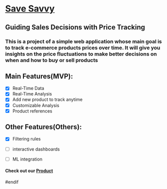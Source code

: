 # [Save Savvy](http://164.90.136.53:5000/)
## Guiding Sales Decisions with Price Tracking

### This is a project of a simple web application whose main goal is to track e-commerce products prices over time. It will give you insights on the price fluctuations to make better decisions on when and how to buy or sell products

## Main Features(MVP):
- [x] Real-Time Data
- [x] Real-Time Analysis
- [x] Add new product to track anytime
- [x] Customizable Analysis
- [x] Product references

## Other Features(Others):
- [x] Filtering rules
- [ ] interactive dashboards
- [ ] ML integration


#### Check out our [Product](http://164.90.136.53:5000/)

#endif
